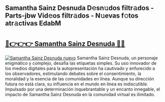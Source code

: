 ## Samantha Sainz Desnuda D𝚎sn𝚞dos filtr𝚊dos - Parts-jbw Vid𝚎os filtr𝚊dos - N𝚞evas f𝚘tos atr𝚊ctivas EdabM

# <h2><a href="http://mb5uqc8.tromn.icu/?c=Samantha+Sainz+Desnuda">🔗👉👉👉 Samantha Sainz Desnuda 🔗🔗</a></h2>

[![Samantha Sainz Desnuda nuevo](https://i.imgur.com/pEAQMta.gif)](http://mb5uqc8.tromn.icu/?c=Samantha+Sainz+Desnuda)
Samantha Sainz Desnuda, un personaje enigmático y complejo, desafía las etiquetas simples. Su uso innovador de los medios digitales para la autopresentación ha cautivado y enfurecido a los observadores, estimulando debates sobre el consentimiento, la moralidad y la esencia de las comunidades en línea. Aunque su dirección futura no está clara, su influencia en el mundo en línea es indiscutible. Impulsado por una determinación inquebrantable y un encanto innegable, el impacto de Samantha Sainz Desnuda en la comunidad virtual es ilimitado.
